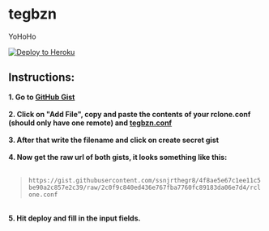 # tegbzn
YoHoHo<br>

[![Deploy to Heroku](https://www.herokucdn.com/deploy/button.png)](https://heroku.com/deploy?template=https://github.com/ssnjrthegr8/tegbzn)
<br>

## Instructions:

<b>1. Go to <a href='https://gist.github.com/'>GitHub Gist</a> </b><br><br>
<b>2. Click on "Add File", copy and paste the contents of your rclone.conf (should only have one remote) and <a href='[https://github.com/notabhixhek/nzbr/blob/master/temp.tegbzn.conf](https://raw.githubusercontent.com/notabhixhek/nzbr/master/temp.tegbzn.conf)'>tegbzn.conf</a> </b><br><br>
<b>3. After that write the filename and click on create secret gist </b><br><br>
<b>4. Now get the raw url of both gists, it looks something like this: </b><br><br>
> `https://gist.githubusercontent.com/ssnjrthegr8/4f8ae5e67c1ee11c5be90a2c857e2c39/raw/2c0f9c840ed436e767fba7760fc89183da06e7d4/rclone.conf`
<br>
<b>5. Hit deploy and fill in the input fields.</b><br><br>
